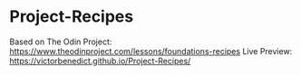 # Project-Recipes
Based on The Odin Project: https://www.theodinproject.com/lessons/foundations-recipes
Live Preview: https://victorbenedict.github.io/Project-Recipes/
